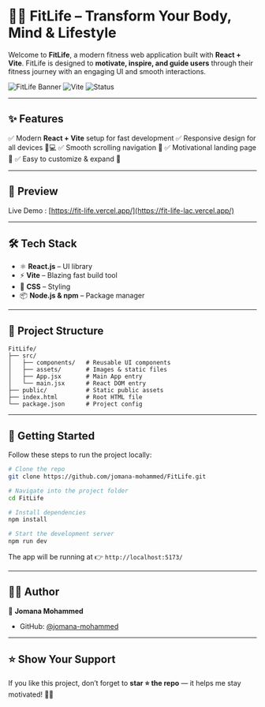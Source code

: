 # 🏋️‍♀️ FitLife – Transform Your Body, Mind & Lifestyle

Welcome to **FitLife**, a modern fitness web application built with **React + Vite**.
FitLife is designed to **motivate, inspire, and guide users** through their fitness journey with an engaging UI and smooth interactions.

![FitLife Banner](https://img.shields.io/badge/React-18-blue?style=for-the-badge\&logo=react)
![Vite](https://img.shields.io/badge/Vite-Project-purple?style=for-the-badge\&logo=vite)
![Status](https://img.shields.io/badge/Status-Active-success?style=for-the-badge)

---

## ✨ Features

✅ Modern **React + Vite** setup for fast development
✅ Responsive design for all devices 📱💻
✅ Smooth scrolling navigation 🌊
✅ Motivational landing page 🎯
✅ Easy to customize & expand 🚀

---

## 📸 Preview
Live Demo : [https://fit-life.vercel.app/](https://fit-life-lac.vercel.app/)

---

## 🛠️ Tech Stack

* ⚛ **React.js** – UI library
* ⚡ **Vite** – Blazing fast build tool
* 🎨 **CSS** – Styling
* 📦 **Node.js & npm** – Package manager

---

## 📂 Project Structure

```
FitLife/
├── src/
│   ├── components/   # Reusable UI components
│   ├── assets/       # Images & static files
│   ├── App.jsx       # Main App entry
│   └── main.jsx      # React DOM entry
├── public/           # Static public assets
├── index.html        # Root HTML file
└── package.json      # Project config
```

---

## 🚀 Getting Started

Follow these steps to run the project locally:

```bash
# Clone the repo
git clone https://github.com/jomana-mohammed/FitLife.git

# Navigate into the project folder
cd FitLife

# Install dependencies
npm install

# Start the development server
npm run dev
```

The app will be running at 👉 `http://localhost:5173/`


---

## 👩‍💻 Author

👤 **Jomana Mohammed**

* GitHub: [@jomana-mohammed](https://github.com/jomana-mohammed)

---

## ⭐ Show Your Support

If you like this project, don’t forget to **star ⭐ the repo** — it helps me stay motivated! 💪✨

